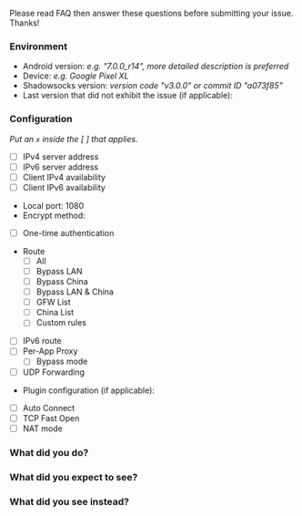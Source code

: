 Please read FAQ then answer these questions before submitting your issue. Thanks!

### Environment

* Android version: *e.g. "7.0.0_r14", more detailed description is preferred*
* Device: *e.g. Google Pixel XL*
* Shadowsocks version: *version code "v3.0.0" or commit ID "a073f85"*
* Last version that did not exhibit the issue (if applicable):

### Configuration

_Put an `x` inside the [ ] that applies._

* [ ] IPv4 server address
* [ ] IPv6 server address
* [ ] Client IPv4 availability
* [ ] Client IPv6 availability
* Local port: 1080
* Encrypt method:
* [ ] One-time authentication
* Route
  * [ ] All
  * [ ] Bypass LAN
  * [ ] Bypass China
  * [ ] Bypass LAN & China
  * [ ] GFW List
  * [ ] China List
  * [ ] Custom rules
* [ ] IPv6 route
* [ ] Per-App Proxy
  * [ ] Bypass mode
* [ ] UDP Forwarding
* Plugin configuration (if applicable):
* [ ] Auto Connect
* [ ] TCP Fast Open
* [ ] NAT mode

### What did you do?


### What did you expect to see?


### What did you see instead?

